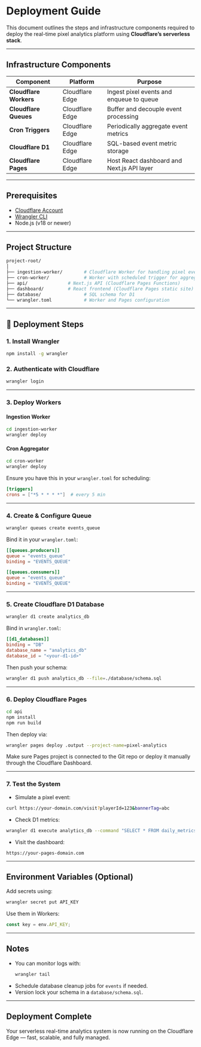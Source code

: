 # Deployment Guide

This document outlines the steps and infrastructure components required to deploy the real-time pixel analytics platform using **Cloudflare’s serverless stack**.

---

## Infrastructure Components

| Component            | Platform         | Purpose                                     |
|----------------------|------------------|---------------------------------------------|
| **Cloudflare Workers** | Cloudflare Edge | Ingest pixel events and enqueue to queue    |
| **Cloudflare Queues**  | Cloudflare Edge | Buffer and decouple event processing        |
| **Cron Triggers**      | Cloudflare Edge | Periodically aggregate event metrics        |
| **Cloudflare D1**      | Cloudflare Edge | SQL-based event metric storage              |
| **Cloudflare Pages**   | Cloudflare Edge | Host React dashboard and Next.js API layer  |

---

## Prerequisites

- [Cloudflare Account](https://dash.cloudflare.com/)
- [Wrangler CLI](https://developers.cloudflare.com/workers/wrangler/install/)
- Node.js (v18 or newer)

---

## Project Structure

```bash
project-root/
│
├── ingestion-worker/        # Cloudflare Worker for handling pixel events
├── cron-worker/             # Worker with scheduled trigger for aggregation
├── api/               # Next.js API (Cloudflare Pages Functions)
├── dashboard/         # React frontend (Cloudflare Pages static site)
├── database/                # SQL schema for D1
└── wrangler.toml            # Worker and Pages configuration
```

---

## 🚀 Deployment Steps

### 1. Install Wrangler

```bash
npm install -g wrangler
```

### 2. Authenticate with Cloudflare

```bash
wrangler login
```

---

### 3. Deploy Workers

#### Ingestion Worker

```bash
cd ingestion-worker
wrangler deploy
```

#### Cron Aggregator

```bash
cd cron-worker
wrangler deploy
```

Ensure you have this in your `wrangler.toml` for scheduling:
```toml
[triggers]
crons = ["*5 * * * *"]  # every 5 min
```

---

### 4. Create & Configure Queue

```bash
wrangler queues create events_queue
```

Bind it in your `wrangler.toml`:
```toml
[[queues.producers]]
queue = "events_queue"
binding = "EVENTS_QUEUE"

[[queues.consumers]]
queue = "events_queue"
binding = "EVENTS_QUEUE"
```

---

### 5. Create Cloudflare D1 Database

```bash
wrangler d1 create analytics_db
```

Bind in `wrangler.toml`:
```toml
[[d1_databases]]
binding = "DB"
database_name = "analytics_db"
database_id = "<your-d1-id>"
```

Then push your schema:

```bash
wrangler d1 push analytics_db --file=./database/schema.sql
```

---

### 6. Deploy Cloudflare Pages

```bash
cd api
npm install
npm run build
```

Then deploy via:

```bash
wrangler pages deploy .output --project-name=pixel-analytics
```

Make sure Pages project is connected to the Git repo or deploy it manually through the Cloudflare Dashboard.

---

### 7. Test the System

- Simulate a pixel event:
```bash
curl https://your-domain.com/visit?playerId=123&bannerTag=abc
```

- Check D1 metrics:
```bash
wrangler d1 execute analytics_db --command "SELECT * FROM daily_metrics"
```

- Visit the dashboard:
```url
https://your-pages-domain.com
```

---

## Environment Variables (Optional)

Add secrets using:

```bash
wrangler secret put API_KEY
```

Use them in Workers:
```js
const key = env.API_KEY;
```

---

## Notes

- You can monitor logs with:
  ```bash
  wrangler tail
  ```
- Schedule database cleanup jobs for `events` if needed.
- Version lock your schema in a `database/schema.sql`.

---

## Deployment Complete

Your serverless real-time analytics system is now running on the Cloudflare Edge — fast, scalable, and fully managed.